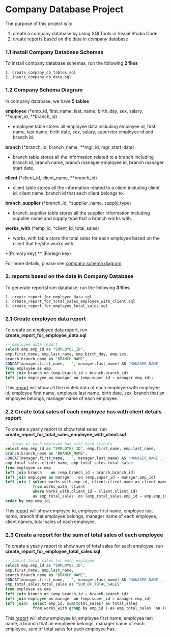 # Company Database Project

The purpose of this project is to 
1. create a company database by using SQLTools in Visual Studio Code
2. create reports based on the data in company database

### 1.1 Install Company Database Schemas
To install company database schemas, run the following **2 files**

```
1. create_company_db_tables.sql
2. insert_company_db_data.sql
```

### 1.2 Company Schema Diagram
In company database, we have **5 tables**

**employee** (*emp_id, first_name, last_name, birth_day, sex, salary, **super_id, **branch_id)
- employee table stores all employee data including employee id, first name, last name, birth date, sex, salary, supervior employee id and branch id.

**branch** (*branch_id, branch_name, **mgr_id, mgr_start_date)
- branch table stores all the information related to a branch including branch id, branch name, branch manager employee id, branch manager start date.

**client** (*client_id, client_name, **branch_id)
- client table stores all the information related to a client including client id, client name, branch id that each client belongs to.

**branch_supplier** (*branch_id, *supplier_name, supply_type)
- branch_supplier table stores all the supplier information including supplier name and supply type that a branch works with.

**works_with** (*emp_id, *client_id, total_sales)
- works_with table store the total sales for each employee based on the client that he/she works with.

*(Primary key) 
** (Foreign key)

For more details, please see [company schema diagram](https://github.com/jtgh721/SQL-company-db-project/blob/main/company-database.png)

### 2. reports based on the data in Company Database
To generate reportsfrom database, run the following **3 files**

```
1. create_report_for_employee_data.sql
2. create_report_for_total_sales_employee_with_client.sql
3. create_report_for_employee_total_sales.sql
```

### 2.1 Create employee data report
To create an employee data report, run **create_report_for_employee_data.sql** 

```sql
-- employee data report
select emp.emp_id as "EMPLOYEE_ID",
emp.first_name, emp.last_name, emp.birth_day, emp.sex, 
branch.branch_name as "BRANCH_NAME",
CONCAT(manager.first_name, ' ', manager.last_name) AS 'MANAGER_NAME'
from employee as emp
left join branch on (emp.branch_id = branch.branch_id)
left join employee as manager on (emp.super_id = manager.emp_id);
```
This [report](https://github.com/jtgh721/SQL-company-db-project/blob/main/create_report_for_employee_data.csv) will show all the related data of each employee with employee id, employee first name, employee last name, birth date, sex, branch that an employee belongs, manager name of each employee.


### 2.2 Create total sales of each employee has with client details report 
To create a yearly report to show total sales, run **create_report_for_total_sales_employee_with_client.sql** 

```sql
-- Sales of each employee has with each clients 
select emp.emp_id as "EMPLOYEE_ID", emp.first_name, emp.last_name,
branch.branch_name as "BRANCH_NAME",
CONCAT(manager.first_name, ' ', manager.last_name) AS 'MANAGER_NAME',
emp_total_sales.client_name, emp_total_sales.total_sales
from employee as emp
left join branch    on (emp.branch_id = branch.branch_id)
left join employee as manager   on (emp.super_id = manager.emp_id)
left join ( select works_with.emp_id, client.client_name as client_name, works_with.total_sales
            from works_with, client
            where works_with.client_id = client.client_id) 
            as emp_total_sales  on (emp_total_sales.emp_id = emp.emp_id)
order by emp.emp_id;
```
This [report](create_report_for_total_sales_employee_with_client.csv) will show employee id, employee first name, employee last name, branch that employee belongs, manager name of each employee, client names, total sales of each employee.


### 2.3 Create a report for the sum of total sales of each employee
To create a yearly report to show sum of total sales for each employee, run **create_report_for_employee_total_sales.sql**

```sql
-- sum of total sales for each employee
select emp.emp_id as "EMPLOYEE_ID",
emp.first_name, emp.last_name,
branch.branch_name as "BRANCH_NAME",
CONCAT(manager.first_name, ' ', manager.last_name) AS 'MANAGER_NAME',
emp_total_sales.total_sales as "SUM_OF_TOTAL_SALES"
from employee as emp
left join branch on (emp.branch_id = branch.branch_id)
left join employee as manager on (emp.super_id = manager.emp_id)
left join(  select emp_id, sum(total_sales) as total_sales
            from works_with group by emp_id ) as emp_total_sales  on (emp.emp_id = emp_total_sales.emp_id);
```
This [report](create_report_for_employee_total_sales.csv) will show employee id, employee first name, employee last name, a branch that an employee belongs, manager name of each employee, sum of total sales for each employee has.
